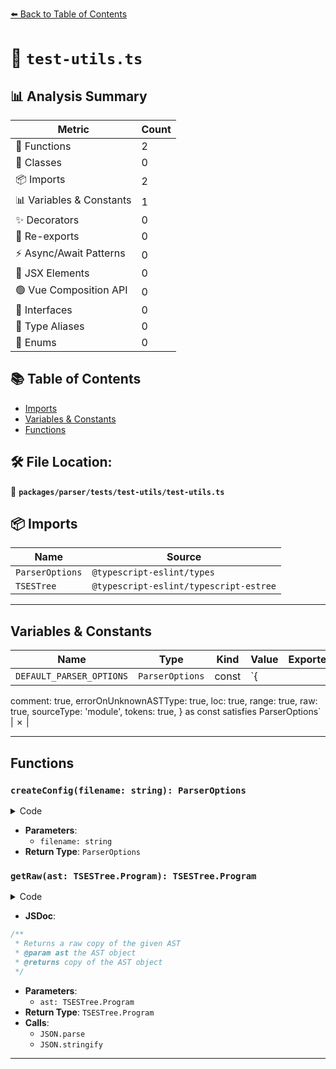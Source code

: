 [⬅️ Back to Table of Contents](../../../../index.md)

# 📄 `test-utils.ts`

## 📊 Analysis Summary

| Metric | Count |
|--------|-------|
| 🔧 Functions | 2 |
| 🧱 Classes | 0 |
| 📦 Imports | 2 |
| 📊 Variables & Constants | 1 |
| ✨ Decorators | 0 |
| 🔄 Re-exports | 0 |
| ⚡ Async/Await Patterns | 0 |
| 💠 JSX Elements | 0 |
| 🟢 Vue Composition API | 0 |
| 📐 Interfaces | 0 |
| 📑 Type Aliases | 0 |
| 🎯 Enums | 0 |

## 📚 Table of Contents

- [Imports](#imports)
- [Variables & Constants](#variables-constants)
- [Functions](#functions)

## 🛠️ File Location:
📂 **`packages/parser/tests/test-utils/test-utils.ts`**

## 📦 Imports

| Name | Source |
|------|--------|
| `ParserOptions` | `@typescript-eslint/types` |
| `TSESTree` | `@typescript-eslint/typescript-estree` |


---

## Variables & Constants

| Name | Type | Kind | Value | Exported |
|------|------|------|-------|----------|
| `DEFAULT_PARSER_OPTIONS` | `ParserOptions` | const | `{
  comment: true,
  errorOnUnknownASTType: true,
  loc: true,
  range: true,
  raw: true,
  sourceType: 'module',
  tokens: true,
} as const satisfies ParserOptions` | ✗ |


---

## Functions

### `createConfig(filename: string): ParserOptions`

<details><summary>Code</summary>

```ts
export function createConfig(filename: string): ParserOptions {
  return {
    ...DEFAULT_PARSER_OPTIONS,
    filePath: filename,
    project: './tsconfig.json',
    tsconfigRootDir: FIXTURES_DIR,
  };
}
```
</details>

- **Parameters**:
  - `filename: string`
- **Return Type**: `ParserOptions`
### `getRaw(ast: TSESTree.Program): TSESTree.Program`

<details><summary>Code</summary>

```ts
export function getRaw(ast: TSESTree.Program): TSESTree.Program {
  return JSON.parse(
    JSON.stringify(ast, (key, value) => {
      if ((key === 'start' || key === 'end') && typeof value === 'number') {
        return undefined;
      }
      return value;
    }),
  );
}
```
</details>

- **JSDoc**:
```ts
/**
 * Returns a raw copy of the given AST
 * @param ast the AST object
 * @returns copy of the AST object
 */
```

- **Parameters**:
  - `ast: TSESTree.Program`
- **Return Type**: `TSESTree.Program`
- **Calls**:
  - `JSON.parse`
  - `JSON.stringify`

---